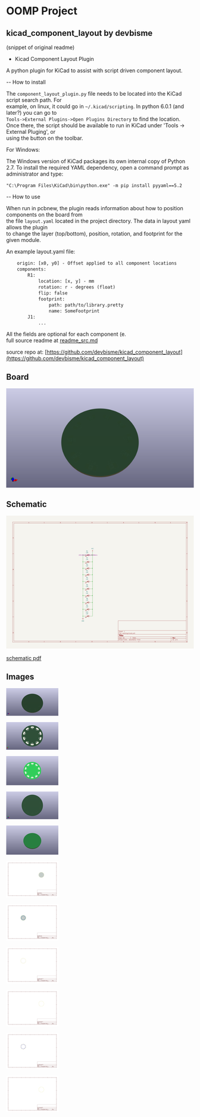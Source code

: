 # OOMP Project  
## kicad_component_layout  by devbisme  
  
(snippet of original readme)  
  
- Kicad Component Layout Plugin  
  
A python plugin for KiCad to assist with script driven component layout.  
  
-- How to install  
  
The `component_layout_plugin.py` file needs to be located into the KiCad script search path. For  
example, on linux, it could go in `~/.kicad/scripting`. In python 6.0.1 (and later?) you can go to  
`Tools->External Plugins->Open Plugins Directory` to find the location.  
Once there, the script should be available to run in KiCad under 'Tools -> External Pluging', or  
using the button on the toolbar.  
  
For Windows:  
  
The Windows version of KiCad packages its own internal copy of Python 2.7. To install the required YAML dependency, open a command prompt as administrator and type:  
  
```  
"C:\Program Files\KiCad\bin\python.exe" -m pip install pyyaml==5.2  
```  
  
-- How to use  
  
When run in pcbnew, the plugin reads information about how to position components on the board from  
the file `layout.yaml` located in the project directory. The data in layout yaml allows the plugin  
to change the layer (top/bottom), position, rotation, and footprint for the given module.  
  
An example layout.yaml file:  
  
```  
    origin: [x0, y0] - Offset applied to all component locations  
    components:  
        R1:  
            location: [x, y] - mm  
            rotation: r - degrees (float)  
            flip: false  
            footprint:  
                path: path/to/library.pretty  
                name: SomeFootprint  
        J1:  
            ...  
```  
  
All the fields are optional for each component (e.  
  full source readme at [readme_src.md](readme_src.md)  
  
source repo at: [https://github.com/devbisme/kicad_component_layout](https://github.com/devbisme/kicad_component_layout)  
## Board  
  
[![working_3d.png](working_3d_600.png)](working_3d.png)  
## Schematic  
  
[![working_schematic.png](working_schematic_600.png)](working_schematic.png)  
  
[schematic pdf](working_schematic.pdf)  
## Images  
  
[![working_3d.png](working_3d_140.png)](working_3d.png)  
  
[![working_3d_back.png](working_3d_back_140.png)](working_3d_back.png)  
  
[![working_3D_bottom.png](working_3D_bottom_140.png)](working_3D_bottom.png)  
  
[![working_3d_front.png](working_3d_front_140.png)](working_3d_front.png)  
  
[![working_3D_top.png](working_3D_top_140.png)](working_3D_top.png)  
  
[![working_assembly_page_01.png](working_assembly_page_01_140.png)](working_assembly_page_01.png)  
  
[![working_assembly_page_02.png](working_assembly_page_02_140.png)](working_assembly_page_02.png)  
  
[![working_assembly_page_03.png](working_assembly_page_03_140.png)](working_assembly_page_03.png)  
  
[![working_assembly_page_04.png](working_assembly_page_04_140.png)](working_assembly_page_04.png)  
  
[![working_assembly_page_05.png](working_assembly_page_05_140.png)](working_assembly_page_05.png)  
  
[![working_assembly_page_06.png](working_assembly_page_06_140.png)](working_assembly_page_06.png)  
